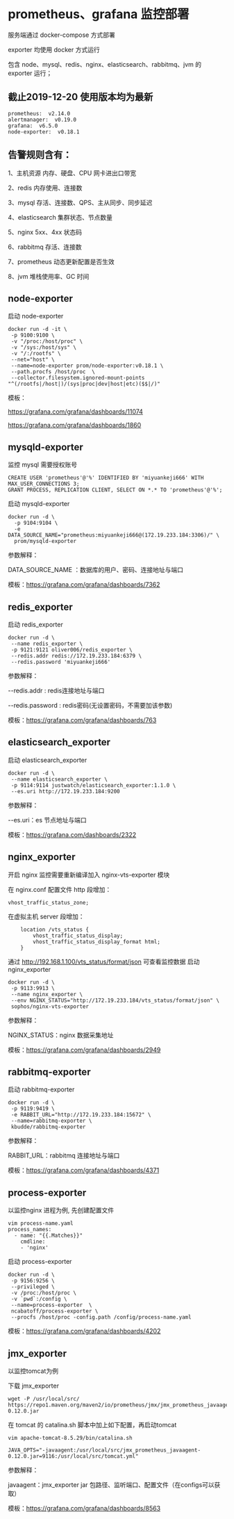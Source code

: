 # prometheus、grafana 监控部署

服务端通过 docker-compose 方式部署

exporter 均使用 docker 方式运行

包含 node、mysql、redis、nginx、elasticsearch、rabbitmq、jvm 的 exporter 运行； 


## 截止2019-12-20 使用版本均为最新

```
prometheus:  v2.14.0
alertmanager:  v0.19.0
grafana:  v6.5.0
node-exporter:  v0.18.1
```

## 告警规则含有：
1、主机资源 内存、硬盘、CPU 网卡进出口带宽

2、redis 内存使用、连接数

3、mysql 存活、连接数、QPS、主从同步、同步延迟

4、elasticsearch 集群状态、节点数量

5、nginx 5xx、4xx 状态码 

6、rabbitmq 存活、连接数

7、prometheus 动态更新配置是否生效

8、jvm 堆栈使用率、GC 时间

## node-exporter
启动 node-exporter
```
docker run -d -it \
 -p 9100:9100 \
 -v "/proc:/host/proc" \
 -v "/sys:/host/sys" \
 -v "/:/rootfs" \
 --net="host" \
 --name=node-exporter prom/node-exporter:v0.18.1 \
 --path.procfs /host/proc  \
 --collector.filesystem.ignored-mount-points "^(/rootfs|/host|)/(sys|proc|dev|host|etc)($$|/)"
```
模板：

https://grafana.com/grafana/dashboards/11074

https://grafana.com/grafana/dashboards/1860

## mysqld-exporter
监控 mysql 需要授权账号
```
CREATE USER 'prometheus'@'%' IDENTIFIED BY 'miyuankeji666' WITH MAX_USER_CONNECTIONS 3;
GRANT PROCESS, REPLICATION CLIENT, SELECT ON *.* TO 'prometheus'@'%';
```
启动 mysqld-exporter
```
docker run -d \
  -p 9104:9104 \
  -e DATA_SOURCE_NAME="prometheus:miyuankeji666@(172.19.233.184:3306)/" \
  prom/mysqld-exporter
```
参数解释：

DATA_SOURCE_NAME ：数据库的用户、密码、连接地址与端口

模板：https://grafana.com/grafana/dashboards/7362

## redis_exporter
启动 redis_exporter
```
docker run -d \
 --name redis_exporter \
 -p 9121:9121 oliver006/redis_exporter \
 --redis.addr redis://172.19.233.184:6379 \
 --redis.password 'miyuankeji666'
```
参数解释：

--redis.addr : redis连接地址与端口

--redis.password : redis密码(无设置密码，不需要加该参数)

模板：https://grafana.com/grafana/dashboards/763

## elasticsearch_exporter
启动 elasticsearch_exporter
```
docker run -d \
 --name elasticsearch_exporter \
 -p 9114:9114 justwatch/elasticsearch_exporter:1.1.0 \
 --es.uri http://172.19.233.184:9200
```
参数解释：

--es.uri：es 节点地址与端口

模板：https://grafana.com/dashboards/2322

## nginx_exporter
开启 nginx 监控需要重新编译加入 nginx-vts-exporter 模块

在 nginx.conf 配置文件 http 段增加：
```
vhost_traffic_status_zone;
```
在虚拟主机 server 段增加：
```
    location /vts_status {
        vhost_traffic_status_display;
        vhost_traffic_status_display_format html;
    }
```
通过 http://192.168.1.100/vts_status/format/json 可查看监控数据
启动 nginx_exporter
```
docker run -d \
 -p 9113:9913 \
 --name nginx_exporter \
 --env NGINX_STATUS="http://172.19.233.184/vts_status/format/json" \
 sophos/nginx-vts-exporter
```
参数解释：

NGINX_STATUS：nginx 数据采集地址

模板：https://grafana.com/grafana/dashboards/2949

## rabbitmq-exporter
启动 rabbitmq-exporter
```
docker run -d \
 -p 9119:9419 \
 -e RABBIT_URL="http://172.19.233.184:15672" \
 --name=rabbitmq-exporter \
 kbudde/rabbitmq-exporter 
```
参数解释：

RABBIT_URL：rabbitmq 连接地址与端口

模板：https://grafana.com/grafana/dashboards/4371


## process-exporter
以监控nginx 进程为例, 先创建配置文件
```
vim process-name.yaml
process_names:
  - name: "{{.Matches}}"
    cmdline:
    - 'nginx'
```
启动 process-exporter
```
docker run -d \
 -p 9156:9256 \
 --privileged \
 -v /proc:/host/proc \
 -v `pwd`:/config \
 --name=process-exporter  \
 ncabatoff/process-exporter \
 --procfs /host/proc -config.path /config/process-name.yaml
```

模板：https://grafana.com/grafana/dashboards/4202

## jmx_exporter
以监控tomcat为例

下载 jmx_exporter 
```
wget -P /usr/local/src/  https://repo1.maven.org/maven2/io/prometheus/jmx/jmx_prometheus_javaagent/0.12.0/jmx_prometheus_javaagent-0.12.0.jar
```
在 tomcat 的 catalina.sh  脚本中加上如下配置，再启动tomcat

```
vim apache-tomcat-8.5.29/bin/catalina.sh

JAVA_OPTS="-javaagent:/usr/local/src/jmx_prometheus_javaagent-0.12.0.jar=9116:/usr/local/src/tomcat.yml"
```
参数解释：

javaagent：jmx_exporter jar 包路径、监听端口、配置文件（在configs可以获取）

模板：https://grafana.com/grafana/dashboards/8563